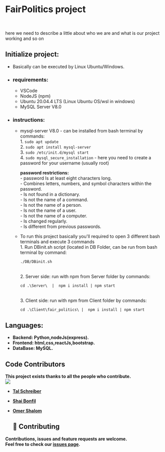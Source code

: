 <h1> FairPolitics project </h1><br>

here we need to describe a little about who we are and what is our project working and so on

## Initialize project: 
  * Basically can be executed by Linux Ubuntu/Windows.
  - ### requirements:
    - VSCode
    - NodeJS (npm)
    - Ubuntu 20.04.4 LTS (Linux Ubuntu OS/wsl in windows) 
    - MySQL Server V8.0 
  - ### instructions: 
    - mysql-server V8.0 - can be installed from bash terminal by commands: 
     <br> 1. ```sudo apt update``` 
     <br> 2. ```sudo apt install mysql-server``` 
     <br> 3. ```sudo /etc/init.d/mysql start ``` 
     <br> 4. ```sudo mysql_secure_installation``` - here you need to create a password for your username (usually root)
     
      <strong> password restrictions: </strong>
      <br> - password Is at least eight characters long.
      <br> - Combines letters, numbers, and symbol characters within the password.
      <br> - Is not found in a dictionary.
      <br> - Is not the name of a command.
      <br> - Is not the name of a person.
      <br> - Is not the name of a user.
      <br> - Is not the name of a computer.
      <br> - Is changed regularly.
      <br> - Is different from previous passwords.

    - To run this project basically you'll required to open 3 different bash terminals and execute 3 commands
        <br> 1. Run DBinit.sh script (located in DB Folder, can be run from bash terminal by command: 
        ```
        ./DB/DBinit.sh
        ```
        <br> 2. Server side: run with npm from Server folder by commands: 
        ```
        cd .\Server\  |  npm i install | npm start
        ```
        <br> 3. Client side: run with npm from Client folder by commands: 
        ```
        cd .\Client\fair_politics\ |  npm i install | npm start
        ```


  

## Languages:
- <strong> Backend: Python,nodeJs(express).<strong/><br>
- <strong> Frontend: html,css,reactJs,bootstrap.<strong/><br>
- <strong> DataBase: MySQL.<strong/><br>


## Code Contributors

This project exists thanks to all the people who contribute.<br>
<a href="https://github.com/Final-Project-bb/FairPolitics/graphs/contributors">
  <img src="https://contrib.rocks/image?max=3&repo=Final-Project-bb/FairPolitics" />
</a>
* [Tal Schreiber](https://github.com/TalSchreiber95)
* [Shai Bonfil](https://github.com/shaiBonfil)
* [Omer Shalom](https://github.com/Omer2041)

  ## 🤝 Contributing

Contributions, issues and feature requests are welcome.<br />
Feel free to check our [issues page](https://github.com/Final-Project-bb/FairPolitics/issues).
